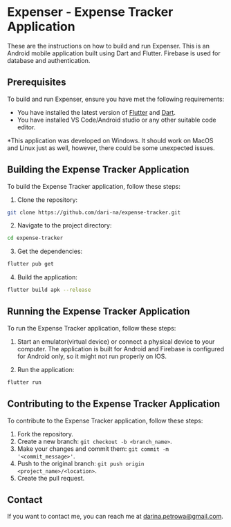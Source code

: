 # Expenser - Expense Tracker Application

These are the instructions on how to build and run Expenser. This is an Android mobile application built using Dart and Flutter. Firebase is used for database and authentication. 

## Prerequisites

To build and run Expenser, ensure you have met the following requirements:

- You have installed the latest version of [Flutter](https://flutter.dev/docs/get-started/install) and [Dart](https://dart.dev/get-dart).
- You have installed VS Code/Android studio or any other suitable code editor.

*This application was developed on Windows. It should work on MacOS and Linux just as well, however, there could be some unexpected issues.

## Building the Expense Tracker Application

To build the Expense Tracker application, follow these steps:

1. Clone the repository:

```bash
git clone https://github.com/dari-na/expense-tracker.git
```

2. Navigate to the project directory:

```bash
cd expense-tracker
```

3. Get the dependencies:

```bash
flutter pub get
```

4. Build the application:

```bash
flutter build apk --release
```

## Running the Expense Tracker Application

To run the Expense Tracker application, follow these steps:

1. Start an emulator(virtual device) or connect a physical device to your computer. The application is built for Android and Firebase is configured for Android only, so it might not run properly on IOS.

2. Run the application:

```bash
flutter run
```


## Contributing to the Expense Tracker Application

To contribute to the Expense Tracker application, follow these steps:

1. Fork the repository.
2. Create a new branch: `git checkout -b <branch_name>`.
3. Make your changes and commit them: `git commit -m '<commit_message>'`.
4. Push to the original branch: `git push origin <project_name>/<location>`.
5. Create the pull request.

## Contact

If you want to contact me, you can reach me at darina.petrowa@gmail.com.



